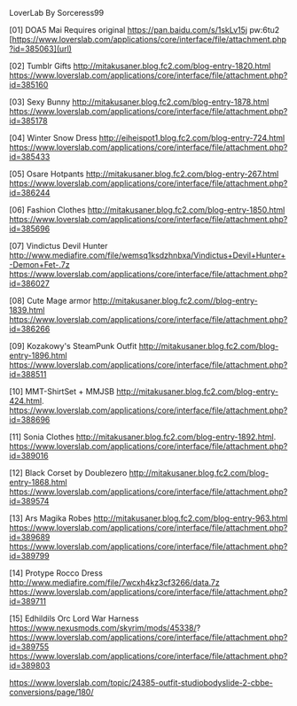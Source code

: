 LoverLab By Sorceress99

[01]
DOA5 Mai
Requires original https://pan.baidu.com/s/1skLv15j  pw:6tu2
[https://www.loverslab.com/applications/core/interface/file/attachment.php?id=385063](url)

[02]
Tumblr Gifts
http://mitakusaner.blog.fc2.com/blog-entry-1820.html
https://www.loverslab.com/applications/core/interface/file/attachment.php?id=385160

[03]
Sexy Bunny
http://mitakusaner.blog.fc2.com/blog-entry-1878.html
https://www.loverslab.com/applications/core/interface/file/attachment.php?id=385178

[04]
Winter Snow Dress 
http://eiheispot1.blog.fc2.com/blog-entry-724.html
https://www.loverslab.com/applications/core/interface/file/attachment.php?id=385433

[05]
Osare Hotpants
http://mitakusaner.blog.fc2.com/blog-entry-267.html
https://www.loverslab.com/applications/core/interface/file/attachment.php?id=386244

[06]
Fashion Clothes
http://mitakusaner.blog.fc2.com/blog-entry-1850.html
https://www.loverslab.com/applications/core/interface/file/attachment.php?id=385696

[07]
Vindictus Devil Hunter
http://www.mediafire.com/file/wemsq1ksdzhnbxa/Vindictus+Devil+Hunter+-Demon+Fet-.7z
https://www.loverslab.com/applications/core/interface/file/attachment.php?id=386027

[08]
Cute Mage armor
http://mitakusaner.blog.fc2.com//blog-entry-1839.html
https://www.loverslab.com/applications/core/interface/file/attachment.php?id=386266

[09]
Kozakowy's SteamPunk Outfit
http://mitakusaner.blog.fc2.com/blog-entry-1896.html
https://www.loverslab.com/applications/core/interface/file/attachment.php?id=388511

[10]
MMT-ShirtSet + MMJSB 
http://mitakusaner.blog.fc2.com/blog-entry-424.html.
https://www.loverslab.com/applications/core/interface/file/attachment.php?id=388696

[11]
Sonia Clothes
http://mitakusaner.blog.fc2.com/blog-entry-1892.html.
https://www.loverslab.com/applications/core/interface/file/attachment.php?id=389016

[12]
Black Corset by Doublezero
http://mitakusaner.blog.fc2.com/blog-entry-1868.html
https://www.loverslab.com/applications/core/interface/file/attachment.php?id=389574

[13]
Ars Magika Robes
http://mitakusaner.blog.fc2.com/blog-entry-963.html
https://www.loverslab.com/applications/core/interface/file/attachment.php?id=389689
https://www.loverslab.com/applications/core/interface/file/attachment.php?id=389799

[14]
Protype Rocco Dress
http://www.mediafire.com/file/7wcxh4kz3cf3266/data.7z
https://www.loverslab.com/applications/core/interface/file/attachment.php?id=389711

[15]
Edhildils Orc Lord War Harness
https://www.nexusmods.com/skyrim/mods/45338/?
https://www.loverslab.com/applications/core/interface/file/attachment.php?id=389755
https://www.loverslab.com/applications/core/interface/file/attachment.php?id=389803

https://www.loverslab.com/topic/24385-outfit-studiobodyslide-2-cbbe-conversions/page/180/
